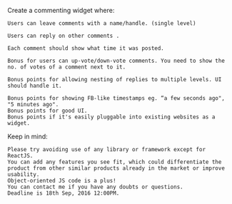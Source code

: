 Create a commenting widget where:

    Users can leave comments with a name/handle. (single level)

    Users can reply on other comments .

    Each comment should show what time it was posted.

    Bonus for users can up-vote/down-vote comments. You need to show the no. of votes of a comment next to it.

    Bonus points for allowing nesting of replies to multiple levels. UI should handle it.

    Bonus points for showing FB-like timestamps eg. “a few seconds ago", "5 minutes ago".
    Bonus points for good UI.
    Bonus points if it's easily pluggable into existing websites as a widget.


Keep in mind:

    Please try avoiding use of any library or framework except for ReactJS.
    You can add any features you see fit, which could differentiate the product from other similar products already in the market or improve usability.
    Object-oriented JS code is a plus!
    You can contact me if you have any doubts or questions.
    Deadline is 18th Sep, 2016 12:00PM.